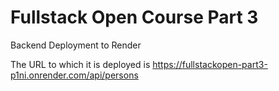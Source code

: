 # Fullstack Open Course Part 3
Backend Deployment to Render

The URL to which it is deployed is
https://fullstackopen-part3-p1ni.onrender.com/api/persons



